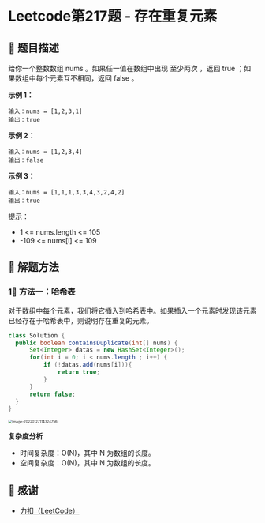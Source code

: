 # Leetcode第217题 - 存在重复元素

## 🌟 题目描述

给你一个整数数组 nums 。如果任一值在数组中出现 至少两次 ，返回 true ；如果数组中每个元素互不相同，返回 false 。

**示例 1：**

```
输入：nums = [1,2,3,1]
输出：true
```

**示例 2：**

```
输入：nums = [1,2,3,4]
输出：false
```

**示例 3：**

```
输入：nums = [1,1,1,3,3,4,3,2,4,2]
输出：true
```


提示：

- 1 <= nums.length <= 105
- -109 <= nums[i] <= 109

## 🐂 解题方法

### 1⃣️ 方法一：哈希表

对于数组中每个元素，我们将它插入到哈希表中。如果插入一个元素时发现该元素已经存在于哈希表中，则说明存在重复的元素。

<code-group>
  <code-block title="JAVA" active>

  ```java
class Solution {
    public boolean containsDuplicate(int[] nums) {
        Set<Integer> datas = new HashSet<Integer>();
        for(int i = 0; i < nums.length ; i++) {
            if (!datas.add(nums[i])){
                return true;
            }
        }
        return false;
    }
}
  ```

</code-block>
</code-group>

<img src="https://file.pandacode.cn/blog/202201271143358.png" alt="image-20220127114324756" style="zoom:50%;" />

**复杂度分析**

- 时间复杂度：O(N)，其中 N 为数组的长度。
- 空间复杂度：O(N)，其中 N 为数组的长度。

## 🙏 感谢

- [力扣（LeetCode）](https://leetcode-cn.com/)

